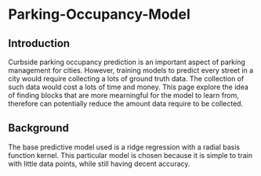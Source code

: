 # Parking-Occupancy-Model
## Introduction
Curbside parking occupancy prediction is an important aspect of parking management for cities. However, training models to predict every street in a city would require collecting a lots of ground truth data. The collection of such data would cost a lots of time and money. This page explore the idea of finding blocks that are more mearningful for the model to learn from, therefore can potentially reduce the amount data require to be collected. 

## Background
The base predictive model used is a ridge regression with a radial basis function kernel. This particular model is chosen because it is simple to train with little data points, while still having decent accuracy. 
